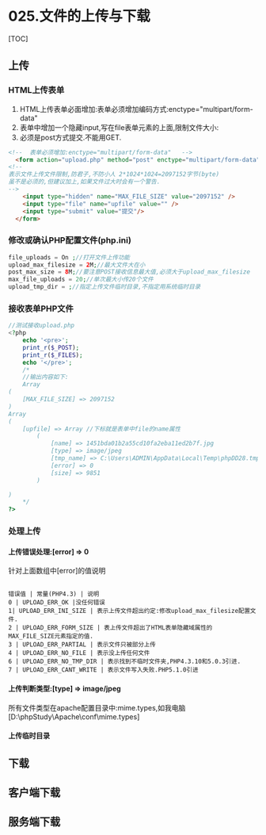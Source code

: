 # 025.文件的上传与下载
[TOC]

## 上传
### HTML上传表单
1. HTML上传表单必面增加:表单必须增加编码方式:enctype="multipart/form-data"
2. 表单中增加一个隐藏input,写在file表单元素的上面,限制文件大小:<input type="hidden" name="MAX_FILE_SIZE" value="2097152" />
3. 必须是post方式提交.不能用GET.
```html
<!--  表单必须增加:enctype="multipart/form-data"   -->
  <form action="upload.php" method="post" enctype="multipart/form-data">
<!--
表示文件上传文件限制,防君子,不防小人 2*1024*1024=2097152字节(byte)
虽不是必须的,但建议加上,如果文件过大时会有一个警告.
-->
    <input type="hidden" name="MAX_FILE_SIZE" value="2097152" />
    <input type="file" name="upfile" value="" />
    <input type="submit" value="提交"/>
  </form>
```
### 修改或确认PHP配置文件(php.ini)
```php
file_uploads = On ;//打开文件上传功能
upload_max_filesize = 2M;//最大文件大在小
post_max_size = 8M;//要注意POST接收信息最大值,必须大于upload_max_filesize 
max_file_uploads = 20;//单次最大小传20个文件
upload_tmp_dir = ;//指定上传文件临时目录,不指定用系统临时目录
```
### 接收表单PHP文件
```php
//测试接收upload.php
<?php
	echo '<pre>';
	print_r($_POST);
	print_r($_FILES);
	echo '</pre>';
	/*
	//输出内容如下:
	Array
(
    [MAX_FILE_SIZE] => 2097152
)
Array
(
    [upfile] => Array //下标就是表单中file的name属性
        (
            [name] => 1451bda01b2a55cd10fa2eba11ed2b7f.jpg
            [type] => image/jpeg
            [tmp_name] => C:\Users\ADMIN\AppData\Local\Temp\phpDD28.tmp
            [error] => 0
            [size] => 9851
        )

)
	*/
?>
```
### 处理上传
#### 上传错误处理:[error] => 0
针对上面数组中[error]的值说明
```table

错误值 | 常量(PHP4.3) | 说明
0 | UPLOAD_ERR_OK |没任何错误
1| UPLOAD_ERR_INI_SIZE | 表示上传文件超出约定:修改upload_max_filesize配置文件.
2 | UPLOAD_ERR_FORM_SIZE | 表上传文件超出了HTML表单隐藏域属性的MAX_FILE_SIZE元素指定的值.
3 | UPLOAD_ERR_PARTIAL | 表示文件只被部分上传
4 | UPLOAD_ERR_NO_FILE | 表示没上传任何文件
6 | UPLOAD_ERR_NO_TMP_DIR | 表示找到不临时文件夹,PHP4.3.10和5.0.3引进.
7 | UPLOAD_ERR_CANT_WRITE | 表示文件写入失败.PHP5.1.0引进
```
#### 上传判断类型:[type] => image/jpeg
所有文件类型在apache配置目录中:mime.types,如我电脑[D:\phpStudy\Apache\conf\mime.types]
#### 上传临时目录

## 下载

## 客户端下载

## 服务端下载
